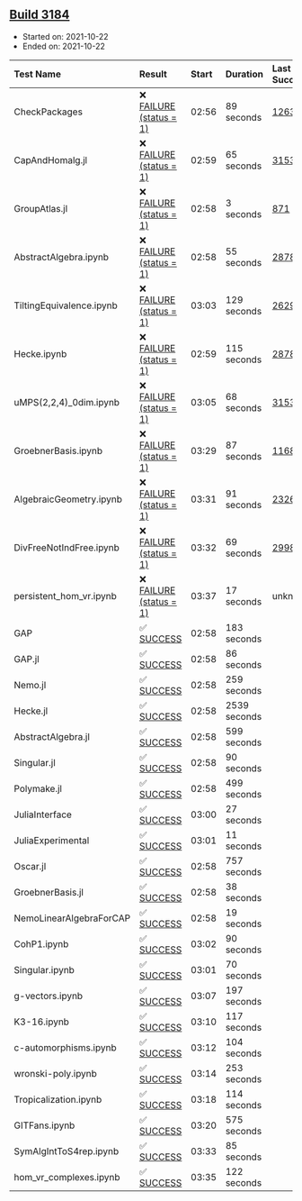 ## [Build 3184](https://oscarci.mathematik.uni-kl.de/job/oscar-stable/3184/)

* Started on: 2021-10-22
* Ended on: 2021-10-22

| Test Name    | Result | Start | Duration | Last Success | First Failure |
|:-------------|:-------|:------|:---------|:-------------|:--------------|
| CheckPackages | ❌ [FAILURE (status = 1)](https://oscarci.mathematik.uni-kl.de/job/oscar-stable/3184/artifact/logs/build-3184/CheckPackages.log) | 02:56 | 89 seconds | [1263](https://oscarci.mathematik.uni-kl.de/job/oscar-stable/1263/) | [1264](https://oscarci.mathematik.uni-kl.de/job/oscar-stable/1264/) |
| CapAndHomalg.jl | ❌ [FAILURE (status = 1)](https://oscarci.mathematik.uni-kl.de/job/oscar-stable/3184/artifact/logs/build-3184/CapAndHomalg.jl.log) | 02:59 | 65 seconds | [3153](https://oscarci.mathematik.uni-kl.de/job/oscar-stable/3153/) | [3154](https://oscarci.mathematik.uni-kl.de/job/oscar-stable/3154/) |
| GroupAtlas.jl | ❌ [FAILURE (status = 1)](https://oscarci.mathematik.uni-kl.de/job/oscar-stable/3184/artifact/logs/build-3184/GroupAtlas.jl.log) | 02:58 | 3 seconds | [871](https://oscarci.mathematik.uni-kl.de/job/oscar-stable/871/) | [872](https://oscarci.mathematik.uni-kl.de/job/oscar-stable/872/) |
| AbstractAlgebra.ipynb | ❌ [FAILURE (status = 1)](https://oscarci.mathematik.uni-kl.de/job/oscar-stable/3184/artifact/logs/build-3184/AbstractAlgebra.ipynb.log) | 02:58 | 55 seconds | [2878](https://oscarci.mathematik.uni-kl.de/job/oscar-stable/2878/) | [2879](https://oscarci.mathematik.uni-kl.de/job/oscar-stable/2879/) |
| TiltingEquivalence.ipynb | ❌ [FAILURE (status = 1)](https://oscarci.mathematik.uni-kl.de/job/oscar-stable/3184/artifact/logs/build-3184/TiltingEquivalence.ipynb.log) | 03:03 | 129 seconds | [2629](https://oscarci.mathematik.uni-kl.de/job/oscar-stable/2629/) | [2630](https://oscarci.mathematik.uni-kl.de/job/oscar-stable/2630/) |
| Hecke.ipynb | ❌ [FAILURE (status = 1)](https://oscarci.mathematik.uni-kl.de/job/oscar-stable/3184/artifact/logs/build-3184/Hecke.ipynb.log) | 02:59 | 115 seconds | [2878](https://oscarci.mathematik.uni-kl.de/job/oscar-stable/2878/) | [2879](https://oscarci.mathematik.uni-kl.de/job/oscar-stable/2879/) |
| uMPS(2,2,4)_0dim.ipynb | ❌ [FAILURE (status = 1)](https://oscarci.mathematik.uni-kl.de/job/oscar-stable/3184/artifact/logs/build-3184/uMPS-2-2-4-_0dim.ipynb.log) | 03:05 | 68 seconds | [3153](https://oscarci.mathematik.uni-kl.de/job/oscar-stable/3153/) | [3154](https://oscarci.mathematik.uni-kl.de/job/oscar-stable/3154/) |
| GroebnerBasis.ipynb | ❌ [FAILURE (status = 1)](https://oscarci.mathematik.uni-kl.de/job/oscar-stable/3184/artifact/logs/build-3184/GroebnerBasis.ipynb.log) | 03:29 | 87 seconds | [1168](https://oscarci.mathematik.uni-kl.de/job/oscar-stable/1168/) | [1169](https://oscarci.mathematik.uni-kl.de/job/oscar-stable/1169/) |
| AlgebraicGeometry.ipynb | ❌ [FAILURE (status = 1)](https://oscarci.mathematik.uni-kl.de/job/oscar-stable/3184/artifact/logs/build-3184/AlgebraicGeometry.ipynb.log) | 03:31 | 91 seconds | [2326](https://oscarci.mathematik.uni-kl.de/job/oscar-stable/2326/) | [2327](https://oscarci.mathematik.uni-kl.de/job/oscar-stable/2327/) |
| DivFreeNotIndFree.ipynb | ❌ [FAILURE (status = 1)](https://oscarci.mathematik.uni-kl.de/job/oscar-stable/3184/artifact/logs/build-3184/DivFreeNotIndFree.ipynb.log) | 03:32 | 69 seconds | [2998](https://oscarci.mathematik.uni-kl.de/job/oscar-stable/2998/) | [2999](https://oscarci.mathematik.uni-kl.de/job/oscar-stable/2999/) |
| persistent_hom_vr.ipynb | ❌ [FAILURE (status = 1)](https://oscarci.mathematik.uni-kl.de/job/oscar-stable/3184/artifact/logs/build-3184/persistent_hom_vr.ipynb.log) | 03:37 | 17 seconds | unknown | unknown |
| GAP | ✅ [SUCCESS](https://oscarci.mathematik.uni-kl.de/job/oscar-stable/3184/artifact/logs/build-3184/GAP.log) | 02:58 | 183 seconds |  |  |
| GAP.jl | ✅ [SUCCESS](https://oscarci.mathematik.uni-kl.de/job/oscar-stable/3184/artifact/logs/build-3184/GAP.jl.log) | 02:58 | 86 seconds |  |  |
| Nemo.jl | ✅ [SUCCESS](https://oscarci.mathematik.uni-kl.de/job/oscar-stable/3184/artifact/logs/build-3184/Nemo.jl.log) | 02:58 | 259 seconds |  |  |
| Hecke.jl | ✅ [SUCCESS](https://oscarci.mathematik.uni-kl.de/job/oscar-stable/3184/artifact/logs/build-3184/Hecke.jl.log) | 02:58 | 2539 seconds |  |  |
| AbstractAlgebra.jl | ✅ [SUCCESS](https://oscarci.mathematik.uni-kl.de/job/oscar-stable/3184/artifact/logs/build-3184/AbstractAlgebra.jl.log) | 02:58 | 599 seconds |  |  |
| Singular.jl | ✅ [SUCCESS](https://oscarci.mathematik.uni-kl.de/job/oscar-stable/3184/artifact/logs/build-3184/Singular.jl.log) | 02:58 | 90 seconds |  |  |
| Polymake.jl | ✅ [SUCCESS](https://oscarci.mathematik.uni-kl.de/job/oscar-stable/3184/artifact/logs/build-3184/Polymake.jl.log) | 02:58 | 499 seconds |  |  |
| JuliaInterface | ✅ [SUCCESS](https://oscarci.mathematik.uni-kl.de/job/oscar-stable/3184/artifact/logs/build-3184/JuliaInterface.log) | 03:00 | 27 seconds |  |  |
| JuliaExperimental | ✅ [SUCCESS](https://oscarci.mathematik.uni-kl.de/job/oscar-stable/3184/artifact/logs/build-3184/JuliaExperimental.log) | 03:01 | 11 seconds |  |  |
| Oscar.jl | ✅ [SUCCESS](https://oscarci.mathematik.uni-kl.de/job/oscar-stable/3184/artifact/logs/build-3184/Oscar.jl.log) | 02:58 | 757 seconds |  |  |
| GroebnerBasis.jl | ✅ [SUCCESS](https://oscarci.mathematik.uni-kl.de/job/oscar-stable/3184/artifact/logs/build-3184/GroebnerBasis.jl.log) | 02:58 | 38 seconds |  |  |
| NemoLinearAlgebraForCAP | ✅ [SUCCESS](https://oscarci.mathematik.uni-kl.de/job/oscar-stable/3184/artifact/logs/build-3184/NemoLinearAlgebraForCAP.log) | 02:58 | 19 seconds |  |  |
| CohP1.ipynb | ✅ [SUCCESS](https://oscarci.mathematik.uni-kl.de/job/oscar-stable/3184/artifact/logs/build-3184/CohP1.ipynb.log) | 03:02 | 90 seconds |  |  |
| Singular.ipynb | ✅ [SUCCESS](https://oscarci.mathematik.uni-kl.de/job/oscar-stable/3184/artifact/logs/build-3184/Singular.ipynb.log) | 03:01 | 70 seconds |  |  |
| g-vectors.ipynb | ✅ [SUCCESS](https://oscarci.mathematik.uni-kl.de/job/oscar-stable/3184/artifact/logs/build-3184/g-vectors.ipynb.log) | 03:07 | 197 seconds |  |  |
| K3-16.ipynb | ✅ [SUCCESS](https://oscarci.mathematik.uni-kl.de/job/oscar-stable/3184/artifact/logs/build-3184/K3-16.ipynb.log) | 03:10 | 117 seconds |  |  |
| c-automorphisms.ipynb | ✅ [SUCCESS](https://oscarci.mathematik.uni-kl.de/job/oscar-stable/3184/artifact/logs/build-3184/c-automorphisms.ipynb.log) | 03:12 | 104 seconds |  |  |
| wronski-poly.ipynb | ✅ [SUCCESS](https://oscarci.mathematik.uni-kl.de/job/oscar-stable/3184/artifact/logs/build-3184/wronski-poly.ipynb.log) | 03:14 | 253 seconds |  |  |
| Tropicalization.ipynb | ✅ [SUCCESS](https://oscarci.mathematik.uni-kl.de/job/oscar-stable/3184/artifact/logs/build-3184/Tropicalization.ipynb.log) | 03:18 | 114 seconds |  |  |
| GITFans.ipynb | ✅ [SUCCESS](https://oscarci.mathematik.uni-kl.de/job/oscar-stable/3184/artifact/logs/build-3184/GITFans.ipynb.log) | 03:20 | 575 seconds |  |  |
| SymAlgIntToS4rep.ipynb | ✅ [SUCCESS](https://oscarci.mathematik.uni-kl.de/job/oscar-stable/3184/artifact/logs/build-3184/SymAlgIntToS4rep.ipynb.log) | 03:33 | 85 seconds |  |  |
| hom_vr_complexes.ipynb | ✅ [SUCCESS](https://oscarci.mathematik.uni-kl.de/job/oscar-stable/3184/artifact/logs/build-3184/hom_vr_complexes.ipynb.log) | 03:35 | 122 seconds |  |  |
